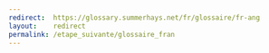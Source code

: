 ```yaml
---
redirect:  https://glossary.summerhays.net/fr/glossaire/fr-ang
layout:    redirect
permalink: /etape_suivante/glossaire_fran
---
```

